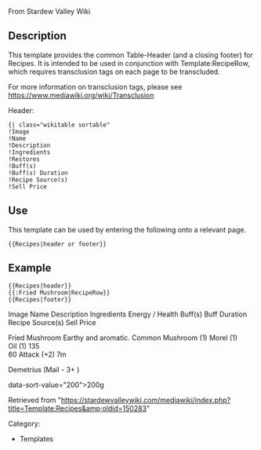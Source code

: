 From Stardew Valley Wiki

## Description

This template provides the common Table-Header (and a closing footer) for Recipes. It is intended to be used in conjunction with Template:RecipeRow, which requires transclusion tags on each page to be transcluded.

For more information on transclusion tags, please see https://www.mediawiki.org/wiki/Transclusion

Header:

```
{| class="wikitable sortable"
!Image
!Name
!Description
!Ingredients
!Restores
!Buff(s)
!Buff(s) Duration
!Recipe Source(s)
!Sell Price
```

## Use

This template can be used by entering the following onto a relevant page.

```
{{Recipes|header or footer}}
```

## Example

```
{{Recipes|header}}
{{:Fried Mushroom|RecipeRow}}
{{Recipes|footer}}
```

Image Name Description Ingredients Energy / Health Buff(s) Buff Duration Recipe Source(s) Sell Price

Fried Mushroom Earthy and aromatic. Common Mushroom (1) Morel (1) Oil (1) 135  
60 Attack (+2) 7m

Demetrius (Mail - 3+ )

data-sort-value="200"&gt;200g

Retrieved from "https://stardewvalleywiki.com/mediawiki/index.php?title=Template:Recipes&amp;oldid=150283"

Category:

- Templates